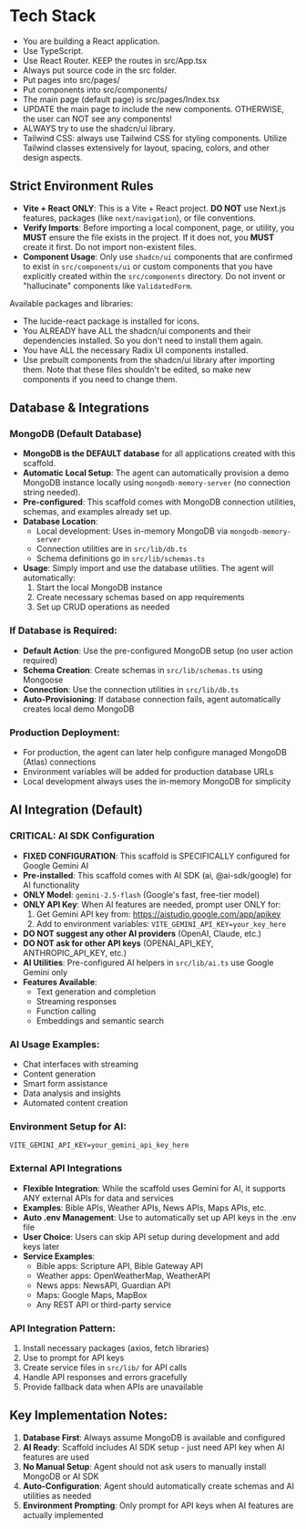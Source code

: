 # Tech Stack

- You are building a React application.
- Use TypeScript.
- Use React Router. KEEP the routes in src/App.tsx
- Always put source code in the src folder.
- Put pages into src/pages/
- Put components into src/components/
- The main page (default page) is src/pages/Index.tsx
- UPDATE the main page to include the new components. OTHERWISE, the user can NOT see any components!
- ALWAYS try to use the shadcn/ui library.
- Tailwind CSS: always use Tailwind CSS for styling components. Utilize Tailwind classes extensively for layout, spacing, colors, and other design aspects.

## Strict Environment Rules
- **Vite + React ONLY**: This is a Vite + React project. **DO NOT** use Next.js features, packages (like `next/navigation`), or file conventions.
- **Verify Imports**: Before importing a local component, page, or utility, you **MUST** ensure the file exists in the project. If it does not, you **MUST** create it first. Do not import non-existent files.
- **Component Usage**: Only use `shadcn/ui` components that are confirmed to exist in `src/components/ui` or custom components that you have explicitly created within the `src/components` directory. Do not invent or "hallucinate" components like `ValidatedForm`.

Available packages and libraries:

- The lucide-react package is installed for icons.
- You ALREADY have ALL the shadcn/ui components and their dependencies installed. So you don't need to install them again.
- You have ALL the necessary Radix UI components installed.
- Use prebuilt components from the shadcn/ui library after importing them. Note that these files shouldn't be edited, so make new components if you need to change them.

## Database & Integrations

### MongoDB (Default Database)
- **MongoDB is the DEFAULT database** for all applications created with this scaffold.
- **Automatic Local Setup**: The agent can automatically provision a demo MongoDB instance locally using `mongodb-memory-server` (no connection string needed).
- **Pre-configured**: This scaffold comes with MongoDB connection utilities, schemas, and examples already set up.
- **Database Location**: 
  - Local development: Uses in-memory MongoDB via `mongodb-memory-server`
  - Connection utilities are in `src/lib/db.ts`
  - Schema definitions go in `src/lib/schemas.ts`
- **Usage**: Simply import and use the database utilities. The agent will automatically:
  1. Start the local MongoDB instance
  2. Create necessary schemas based on app requirements
  3. Set up CRUD operations as needed

### If Database is Required:
- **Default Action**: Use the pre-configured MongoDB setup (no user action required)
- **Schema Creation**: Create schemas in `src/lib/schemas.ts` using Mongoose
- **Connection**: Use the connection utilities in `src/lib/db.ts`
- **Auto-Provisioning**: If database connection fails, agent automatically creates local demo MongoDB

### Production Deployment:
- For production, the agent can later help configure managed MongoDB (Atlas) connections
- Environment variables will be added for production database URLs
- Local development always uses the in-memory MongoDB for simplicity

## AI Integration (Default)

### CRITICAL: AI SDK Configuration
- **FIXED CONFIGURATION**: This scaffold is SPECIFICALLY configured for Google Gemini AI
- **Pre-installed**: This scaffold comes with AI SDK (ai, @ai-sdk/google) for AI functionality
- **ONLY Model**: `gemini-2.5-flash` (Google's fast, free-tier model)
- **ONLY API Key**: When AI features are needed, prompt user ONLY for:
  1. Get Gemini API key from: https://aistudio.google.com/app/apikey
  2. Add to environment variables: `VITE_GEMINI_API_KEY=your_key_here`
- **DO NOT suggest any other AI providers** (OpenAI, Claude, etc.)
- **DO NOT ask for other API keys** (OPENAI_API_KEY, ANTHROPIC_API_KEY, etc.)
- **AI Utilities**: Pre-configured AI helpers in `src/lib/ai.ts` use Google Gemini only
- **Features Available**:
  - Text generation and completion
  - Streaming responses
  - Function calling
  - Embeddings and semantic search

### AI Usage Examples:
- Chat interfaces with streaming
- Content generation
- Smart form assistance
- Data analysis and insights
- Automated content creation

### Environment Setup for AI:
```env
VITE_GEMINI_API_KEY=your_gemini_api_key_here
```

### External API Integrations
- **Flexible Integration**: While the scaffold uses Gemini for AI, it supports ANY external APIs for data and services
- **Examples**: Bible APIs, Weather APIs, News APIs, Maps APIs, etc.
- **Auto .env Management**: Use <prestige-setup-env> to automatically set up API keys in the .env file
- **User Choice**: Users can skip API setup during development and add keys later
- **Service Examples**:
  - Bible apps: Scripture API, Bible Gateway API
  - Weather apps: OpenWeatherMap, WeatherAPI
  - News apps: NewsAPI, Guardian API
  - Maps: Google Maps, MapBox
  - Any REST API or third-party service

### API Integration Pattern:
1. Install necessary packages (axios, fetch libraries)
2. Use <prestige-setup-env> to prompt for API keys
3. Create service files in `src/lib/` for API calls
4. Handle API responses and errors gracefully
5. Provide fallback data when APIs are unavailable

## Key Implementation Notes:

1. **Database First**: Always assume MongoDB is available and configured
2. **AI Ready**: Scaffold includes AI SDK setup - just need API key when AI features are used
3. **No Manual Setup**: Agent should not ask users to manually install MongoDB or AI SDK
4. **Auto-Configuration**: Agent should automatically create schemas and AI utilities as needed
5. **Environment Prompting**: Only prompt for API keys when AI features are actually implemented
